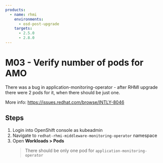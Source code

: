 ```yaml
---
products:
  - name: rhmi
    environments:
      - osd-post-upgrade
    targets:
      - 2.5.0
      - 2.8.0
---
```


# M03 - Verify number of pods for AMO

There was a bug in application-monitoring-operator - after RHMI upgrade there were 2 pods for it, when there should be just one.

More info: <https://issues.redhat.com/browse/INTLY-8046>

## Steps

1. Login into OpenShift console as kubeadmin
2. Navigate to `redhat-rhmi-middleware-monitoring-operator` namespace
3. Open **Workloads > Pods**
   > There should be only one pod for `application-monitoring-operator`
